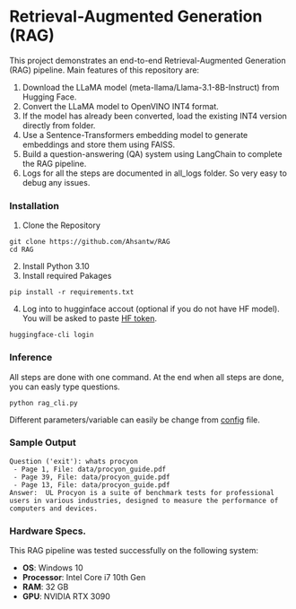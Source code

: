 # Retrieval-Augmented Generation (RAG)

This project demonstrates an end-to-end Retrieval-Augmented Generation (RAG) pipeline. Main features of this repository are:

1. Download the LLaMA model (meta-llama/Llama-3.1-8B-Instruct) from Hugging Face.
2. Convert the LLaMA model to OpenVINO INT4 format.
3. If the model has already been converted, load the existing INT4 version directly from folder.
4. Use a Sentence-Transformers embedding model to generate embeddings and store them using FAISS.
5. Build a question-answering (QA) system using LangChain to complete the RAG pipeline.
6. Logs for all the steps are documented in all_logs folder. So very easy to debug any issues.
### Installation

1. Clone the Repository
```
git clone https://github.com/Ahsantw/RAG
cd RAG
```
2. Install Python 3.10
3. Install required Pakages
```
pip install -r requirements.txt
```
4. Log into to hugginface accout (optional if you do not have HF model). You will be asked to paste [HF token](https://huggingface.co/docs/hub/en/security-tokens).
```
huggingface-cli login
```


### Inference
All steps are done with one command. At the end when all steps are done, you can easly type questions.
```
python rag_cli.py
```
Different parameters/variable can easily be change from [config](https://github.com/Ahsantw/RAG/blob/main/config/config.yaml) file.
### Sample Output

```
Question ('exit'): whats procyon
 - Page 1, File: data/procyon_guide.pdf
 - Page 39, File: data/procyon_guide.pdf
 - Page 13, File: data/procyon_guide.pdf
Answer:  UL Procyon is a suite of benchmark tests for professional users in various industries, designed to measure the performance of computers and devices.
```

### Hardware Specs.

This RAG pipeline was tested successfully on the following system:

- **OS**: Windows 10
- **Processor**: Intel Core i7 10th Gen
- **RAM**: 32 GB
- **GPU**: NVIDIA RTX 3090
